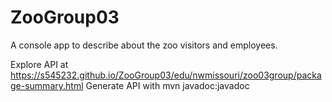 # ZooGroup03
A console app to describe about the zoo visitors and employees.

Explore API at https://s545232.github.io/ZooGroup03/edu/nwmissouri/zoo03group/package-summary.html
Generate API with mvn javadoc:javadoc
